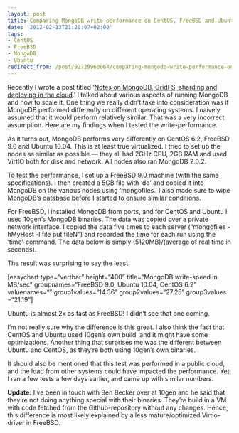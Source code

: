 ```yaml
---
layout: post
title: Comparing MongoDB write-performance on CentOS, FreeBSD and Ubuntu
date: '2012-02-13T21:20:07+02:00'
tags:
- CentOS
- FreeBSD
- MongoDB
- Ubuntu
redirect_from: /post/92729960064/comparing-mongodb-write-performance-on-centos-freebsd-an
---
```

Recently I wrote a post titled ‘[Notes on MongoDB, GridFS, sharding and deploying in the cloud](http://viktorpetersson.com/2012/01/29/notes-on-mongodb-gridfs-and-sharding-in-the-cloud/).’ I talked about various aspects of running MongoDB and how to scale it. One thing we really didn’t take into consideration was if MongoDB performed differently on different operating systems. I naively assumed that it would perform relatively similar. That was a very incorrect assumption. Here are my findings when I tested the write-performance.

As it turns out, MongoDB performs very differently on CentOS 6.2, FreeBSD 9.0 and Ubuntu 10.04. This is at least true virtualized. I tried to set up the nodes as similar as possible — they all had 2GHz CPU, 2GB RAM and used VirtIO both for disk and network. All nodes also ran MongoDB 2.0.2.

To test the performance, I set up a FreeBSD 9.0 machine (with the same specifications). I then created a 5GB file with ‘dd’ and copied it into MongoDB on the various nodes using ‘mongofiles.’ I also made sure to wipe MongoDB’s database before I started to ensure similar conditions.

For FreeBSD, I installed MongoDB from ports, and for CentOS and Ubuntu I used 10gen’s MongoDB binaries. The data was copied over a private network interface. I copied the data five times to each server (“mongofiles -hMyHost -l file put fileN”) and recorded the time for each run using the ‘time’-command. The data below is simply (5120MB)/(average of real time in seconds).  
  
The result was surprising to say the least.

\[easychart type=“vertbar” height=“400” title=“MongoDB write-speed in MB/sec” groupnames=“FreeBSD 9.0, Ubuntu 10.04, CentOS 6.2” valuenames=“” group1values=“14.36” group2values=“27.25” group3values =“21.19”\]

Ubuntu is almost 2x as fast as FreeBSD! I didn’t see that one coming.

I’m not really sure why the difference is this great. I also think the fact that CentOS and Ubuntu used 10gen’s own build, and it might have some optimizations. Another thing that surprises me was the different between Ubuntu and CentOS, as they’re both using 10gen’s own binaries.

It should also be mentioned that this test was performed in a public cloud, and the load from other systems could have impacted the performance. Yet, I ran a few tests a few days earlier, and came up with similar numbers.

**Update:** I’ve been in touch with Ben Becker over at 10gen and he said that they’re not doing anything special with their binaries. They’re build in a VM with code fetched from the Github-repository without any changes. Hence, this difference is most likely explained by a less mature/optimized Virtio-driver in FreeBSD.
